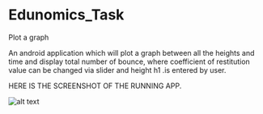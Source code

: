# Edunomics_Task
Plot a graph 

An android application which will plot a graph between all the heights and  time and display total number of bounce, where coefficient of restitution  value can be changed via slider and height h1 .is entered by user.

HERE IS THE SCREENSHOT OF THE RUNNING APP.

![alt text](https://user-images.githubusercontent.com/39567362/77361126-b8115900-6d74-11ea-9e36-ae74ca0f36e8.jpeg)

